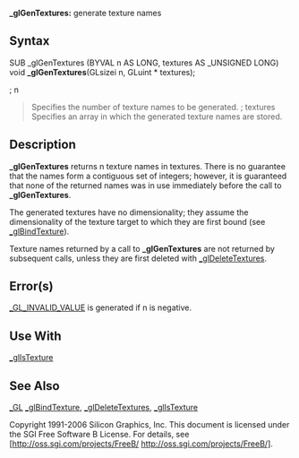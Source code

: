 **_glGenTextures:** generate texture names


## Syntax


  SUB _glGenTextures (BYVAL n AS LONG, textures AS _UNSIGNED LONG)
  void **_glGenTextures**(GLsizei n, GLuint * textures);


; n
>  Specifies the number of texture names to be generated.
; textures
>  Specifies an array in which the generated texture names are stored.


## Description


**_glGenTextures** returns n texture names in textures. There is no guarantee that the names form a contiguous set of integers; however, it is guaranteed that none of the returned names was in use immediately before the call to **_glGenTextures**.

The generated textures have no dimensionality; they assume the dimensionality of the texture target to which they are first bound (see [_glBindTexture](_glBindTexture)).

Texture names returned by a call to **_glGenTextures** are not returned by subsequent calls, unless they are first deleted with [_glDeleteTextures](_glDeleteTextures).


## Error(s)


[_GL_INVALID_VALUE](_GL_INVALID_VALUE) is generated if n is negative.


## Use With


[_glIsTexture](_glIsTexture)


## See Also


[_GL](_GL)
[_glBindTexture](_glBindTexture), [_glDeleteTextures](_glDeleteTextures), [_glIsTexture](_glIsTexture)




Copyright 1991-2006 Silicon Graphics, Inc. This document is licensed under the SGI Free Software B License. For details, see [http://oss.sgi.com/projects/FreeB/ http://oss.sgi.com/projects/FreeB/].

